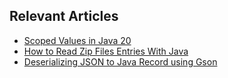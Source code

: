 ## Relevant Articles
- [Scoped Values in Java 20](https://www.baeldung.com/java-20-scoped-values)
- [How to Read Zip Files Entries With Java](https://www.baeldung.com/java-read-zip-files)
- [Deserializing JSON to Java Record using Gson](https://www.baeldung.com/java-json-deserialize-record-gson)
